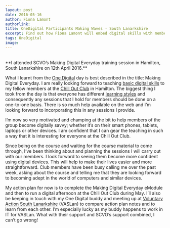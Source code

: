 ```yaml
---
layout: post
date: 2016-05-16
author: Fiona Lamont
authorlink: 
title: OneDigital Participants Making Waves - South Lanarkshire
excerpt: Find out how Fiona Lamont will embed digital skills with members of the Chill Out Club in Hamilton
tags: OneDigital
image:
---
```

<br />
**I attended SCVO’s Making Digital Everyday training session in Hamilton, South Lanarkshire on 12th April 2016.**

What I learnt from the [One Digital](http://digital.scvo.org.uk/onedigital/) day is best described in the title: Making Digital Everyday. I am really looking forward to teaching [basic digital skills](https://goon-local-prod.s3-eu-west-1.amazonaws.com/resources/files/Basic-Digital-Skills-Framework-FINAL.pdf) to my fellow members at the [Chill Out Club](http://www.chilloutclub.org.uk/) in Hamilton. The biggest thing I took from the day is that everyone has different [learning styles](http://vark-learn.com/the-vark-questionnaire/) and consequently any sessions that I hold for members should be done on a one-to-one basis. There is so much help available on the web and I’m looking forward to incorporating this in any sessions I provide.

I’m now so very motivated and champing at the bit to help members of the group become digitally savvy; whether it’s on their smart phones, tablets, laptops or other devices. I am confident that I can gear the teaching in such a way that it is interesting for everyone at the Chill Out Club.

Since being on the course and waiting for the course material to come through, I’ve been thinking about and planning the sessions I will carry out with our members. I look forward to seeing them become more confident using digital devices. This will help to make their lives easier and more straightforward. Club members have been busy calling me over the past week, asking about the course and telling me that they are looking forward to becoming adept in the world of computers and similar devices.

My action plan for now is to complete the Making Digital Everyday eModule and then to run a digital afternoon at the Chill Out Club during May. I’ll also be keeping in touch with my One Digital buddy and meeting up at [Voluntary Action South Lanarkshire](https://twitter.com/VA_SLAN) (VASLan) to compare action plan notes and to learn from each other. I’m especially lucky as my buddy happens to work in IT for VASLan. What with their support and SCVO’s support combined, I can’t go wrong!

